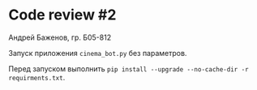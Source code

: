 # Code review #2

Андрей Баженов, гр. Б05-812

Запуск приложения `cinema_bot.py` без параметров.

Перед запуском выполнить `pip install --upgrade --no-cache-dir -r requirments.txt`.
